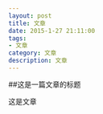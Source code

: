 ```yaml
---
layout: post
title: 文章
date: 2015-1-27 21:11:00
tags: 
- 文章
category: 文章
description: 文章
---
```


##这是一篇文章的标题

这是文章
